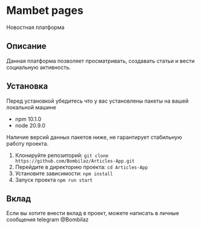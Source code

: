 # Mambet pages

Новостная платформа 

## Описание

Данная платформа позволяет просматривать, создавать статьи и вести социальную активность. 

## Установка
Перед установкой убедитесь что у вас установлены пакеты на вашей локальной машине 
- npm 10.1.0 
- node 20.9.0

Наличие версий данных пакетов ниже, не гарантирует стабильную работу проекта.

1. Клонируйте репозиторий: `git clone https://github.com/Bombilaz/Articles-App.git`
2. Перейдите в директорию проекта: `cd Articles-App`
3. Установите зависимости: `npm install`
4. Запуск проекта `npm run start`

## Вклад

Если вы хотите внести вклад в проект, можете написать в личные сообщения telegram @Bombilaz
